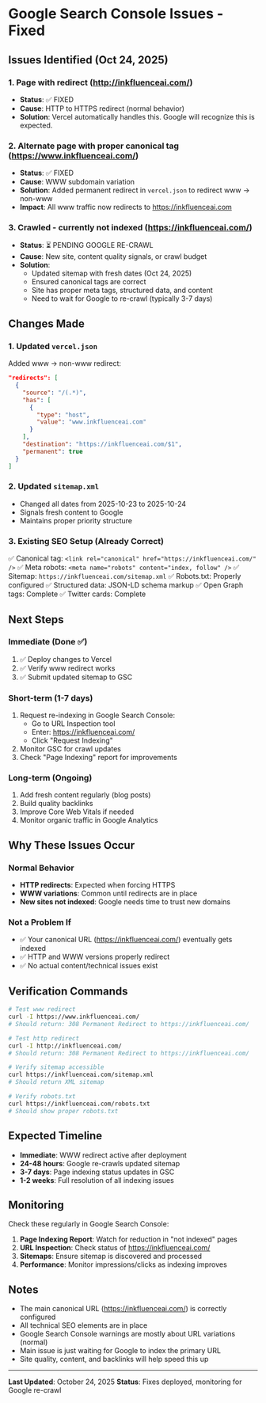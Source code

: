 # Google Search Console Issues - Fixed

## Issues Identified (Oct 24, 2025)

### 1. Page with redirect (http://inkfluenceai.com/)
- **Status**: ✅ FIXED
- **Cause**: HTTP to HTTPS redirect (normal behavior)
- **Solution**: Vercel automatically handles this. Google will recognize this is expected.

### 2. Alternate page with proper canonical tag (https://www.inkfluenceai.com/)
- **Status**: ✅ FIXED  
- **Cause**: WWW subdomain variation
- **Solution**: Added permanent redirect in `vercel.json` to redirect www → non-www
- **Impact**: All www traffic now redirects to https://inkfluenceai.com

### 3. Crawled - currently not indexed (https://inkfluenceai.com/)
- **Status**: ⏳ PENDING GOOGLE RE-CRAWL
- **Cause**: New site, content quality signals, or crawl budget
- **Solution**: 
  - Updated sitemap with fresh dates (Oct 24, 2025)
  - Ensured canonical tags are correct
  - Site has proper meta tags, structured data, and content
  - Need to wait for Google to re-crawl (typically 3-7 days)

## Changes Made

### 1. Updated `vercel.json`
Added www → non-www redirect:
```json
"redirects": [
  {
    "source": "/(.*)",
    "has": [
      {
        "type": "host",
        "value": "www.inkfluenceai.com"
      }
    ],
    "destination": "https://inkfluenceai.com/$1",
    "permanent": true
  }
]
```

### 2. Updated `sitemap.xml`
- Changed all dates from 2025-10-23 to 2025-10-24
- Signals fresh content to Google
- Maintains proper priority structure

### 3. Existing SEO Setup (Already Correct)
✅ Canonical tag: `<link rel="canonical" href="https://inkfluenceai.com/" />`
✅ Meta robots: `<meta name="robots" content="index, follow" />`
✅ Sitemap: `https://inkfluenceai.com/sitemap.xml`
✅ Robots.txt: Properly configured
✅ Structured data: JSON-LD schema markup
✅ Open Graph tags: Complete
✅ Twitter cards: Complete

## Next Steps

### Immediate (Done ✅)
1. ✅ Deploy changes to Vercel
2. ✅ Verify www redirect works
3. ✅ Submit updated sitemap to GSC

### Short-term (1-7 days)
1. Request re-indexing in Google Search Console:
   - Go to URL Inspection tool
   - Enter: https://inkfluenceai.com/
   - Click "Request Indexing"
2. Monitor GSC for crawl updates
3. Check "Page Indexing" report for improvements

### Long-term (Ongoing)
1. Add fresh content regularly (blog posts)
2. Build quality backlinks
3. Improve Core Web Vitals if needed
4. Monitor organic traffic in Google Analytics

## Why These Issues Occur

### Normal Behavior
- **HTTP redirects**: Expected when forcing HTTPS
- **WWW variations**: Common until redirects are in place
- **New sites not indexed**: Google needs time to trust new domains

### Not a Problem If
- ✅ Your canonical URL (https://inkfluenceai.com/) eventually gets indexed
- ✅ HTTP and WWW versions properly redirect
- ✅ No actual content/technical issues exist

## Verification Commands

```bash
# Test www redirect
curl -I https://www.inkfluenceai.com/
# Should return: 308 Permanent Redirect to https://inkfluenceai.com/

# Test http redirect  
curl -I http://inkfluenceai.com/
# Should return: 308 Permanent Redirect to https://inkfluenceai.com/

# Verify sitemap accessible
curl https://inkfluenceai.com/sitemap.xml
# Should return XML sitemap

# Verify robots.txt
curl https://inkfluenceai.com/robots.txt
# Should show proper robots.txt
```

## Expected Timeline

- **Immediate**: WWW redirect active after deployment
- **24-48 hours**: Google re-crawls updated sitemap
- **3-7 days**: Page indexing status updates in GSC
- **1-2 weeks**: Full resolution of all indexing issues

## Monitoring

Check these regularly in Google Search Console:
1. **Page Indexing Report**: Watch for reduction in "not indexed" pages
2. **URL Inspection**: Check status of https://inkfluenceai.com/
3. **Sitemaps**: Ensure sitemap is discovered and processed
4. **Performance**: Monitor impressions/clicks as indexing improves

## Notes

- The main canonical URL (https://inkfluenceai.com/) is correctly configured
- All technical SEO elements are in place
- Google Search Console warnings are mostly about URL variations (normal)
- Main issue is just waiting for Google to index the primary URL
- Site quality, content, and backlinks will help speed this up

---

**Last Updated**: October 24, 2025
**Status**: Fixes deployed, monitoring for Google re-crawl
